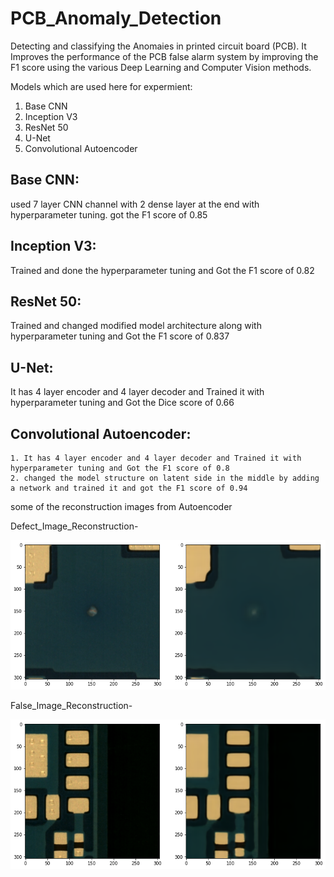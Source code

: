 # PCB_Anomaly_Detection
Detecting and classifying the Anomaies in printed circuit board (PCB).
It Improves the performance of the PCB false alarm system by improving the F1 score using the various Deep Learning and Computer Vision methods.

Models which are used here for expermient:
  1. Base CNN
  2. Inception V3
  3. ResNet 50
  4. U-Net
  5. Convolutional Autoencoder
  
 ## Base CNN: 
 used 7 layer CNN channel with 2 dense layer at the end with hyperparameter tuning. got the F1 score of 0.85
 
 ## Inception V3: 
 Trained and done the hyperparameter tuning and Got the F1 score of 0.82
 
 ## ResNet 50: 
 Trained and changed modified model architecture along with hyperparameter tuning and Got the F1 score of 0.837
 
 ## U-Net: 
 It has 4 layer encoder and 4 layer decoder and Trained it with hyperparameter tuning and Got the Dice score of 0.66
 
 ## Convolutional Autoencoder: 
    1. It has 4 layer encoder and 4 layer decoder and Trained it with hyperparameter tuning and Got the F1 score of 0.8
    2. changed the model structure on latent side in the middle by adding a network and trained it and got the F1 score of 0.94
 
 some of the reconstruction images from Autoencoder
 
 Defect_Image_Reconstruction-
 
 ![plot](./Autoencoder/Defect_Image_Reconstruction.png)
 
 False_Image_Reconstruction-
 
 ![plot](./Autoencoder/False_Image_Reconstruction.png)
    
    

 
 

  
